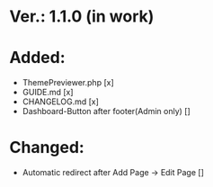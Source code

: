 # Ver.: 1.1.0 (in work)

# Added:
* ThemePreviewer.php [x]
* GUIDE.md [x]
* CHANGELOG.md [x]
* Dashboard-Button after footer(Admin only) []

# Changed:
* Automatic redirect after Add Page -> Edit Page []
